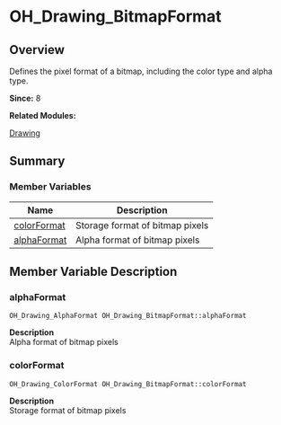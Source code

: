# OH_Drawing_BitmapFormat


## Overview

Defines the pixel format of a bitmap, including the color type and alpha type.

**Since:**
8

**Related Modules:**

[Drawing](_drawing.md)


## Summary


### Member Variables

| Name | Description | 
| -------- | -------- |
| [colorFormat](#colorformat) | Storage format of bitmap pixels  | 
| [alphaFormat](#alphaformat) | Alpha format of bitmap pixels  | 


## Member Variable Description 


### alphaFormat

  
```
OH_Drawing_AlphaFormat OH_Drawing_BitmapFormat::alphaFormat
```
**Description**<br>
Alpha format of bitmap pixels


### colorFormat

  
```
OH_Drawing_ColorFormat OH_Drawing_BitmapFormat::colorFormat
```
**Description**<br>
Storage format of bitmap pixels

